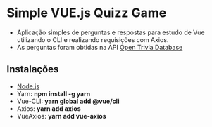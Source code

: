 # Simple VUE.js Quizz Game

- Aplicação simples de perguntas e respostas para estudo de Vue utilizando o CLI e realizando requisições com Axios.
- As perguntas foram obtidas na API [Open Trivia Database](https://opentdb.com/api_config.php)

## Instalações

- [Node.js](https://nodejs.org/en/download)
- Yarn: **npm install -g yarn**
- Vue-CLI: **yarn global add @vue/cli**
- Axios: **yarn add axios**
- VueAxios: **yarn add vue-axios**